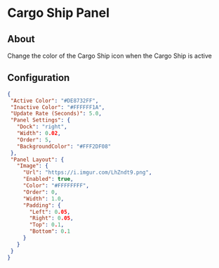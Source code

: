 # Cargo Ship Panel

## About
Change the color of the Cargo Ship icon when the Cargo Ship is active

## Configuration
 
 ```json
{
  "Active Color": "#DE8732FF",
  "Inactive Color": "#FFFFFF1A",
  "Update Rate (Seconds)": 5.0,
  "Panel Settings": {
    "Dock": "right",
    "Width": 0.02,
    "Order": 5,
    "BackgroundColor": "#FFF2DF08"
  },
  "Panel Layout": {
    "Image": {
      "Url": "https://i.imgur.com/LhZndt9.png",
      "Enabled": true,
      "Color": "#FFFFFFFF",
      "Order": 0,
      "Width": 1.0,
      "Padding": {
        "Left": 0.05,
        "Right": 0.05,
        "Top": 0.1,
        "Bottom": 0.1
      }
    }
  }
}
 ```